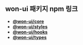 
## won-ui 패키지 npm 링크
- [**@won-ui/core**](https://www.npmjs.com/package/@won-ui/core)
- [**@won-ui/styles**](https://www.npmjs.com/package/@won-ui/styles)
- [**@won-ui/hooks**](https://www.npmjs.com/package/@won-ui/hooks)
- [**@won-ui/types**](https://www.npmjs.com/package/@won-ui/types)
